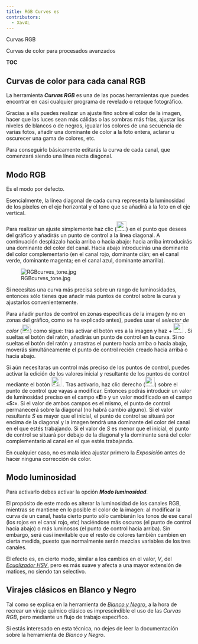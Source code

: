 ```yaml
---
title: RGB Curves es
contributors:
  - XavAL
---
```


<div class="pagetitle">

Curvas RGB

</div>
<div class="headline">

Curvas de color para procesados avanzados

</div>

__TOC__

## Curvas de color para cada canal RGB

La herramienta ***Curvas RGB*** es una de las pocas herramientas que
puedes encontrar en casi cualquier programa de revelado o retoque
fotográfico.

Gracias a ella puedes realizar un ajuste fino sobre el color de la
imagen, hacer que las luces sean más cálidas o las sombras más frías,
ajustar los niveles de blancos o de negros, igualar los colores de una
secuencia de varias fotos, añadir una dominante de color a la foto
entera, aclarar u oscurecer una gama de colores, etc.

Para conseguirlo básicamente editarás la curva de cada canal, que
comenzará siendo una línea recta diagonal.

## Modo RGB

Es el modo por defecto.

Esencialmente, la línea diagonal de cada curva representa la luminosidad
de los píxeles en el eje horizontal y el tono que se añadirá a la foto
en el eje vertical.

Para realizar un ajuste simplemente haz clic
(<img src="mouse_left-click.png" title="mouse_left-click.png" height="26"
alt="mouse_left-click.png" />) en el punto que desees del gráfico y
añadirás un punto de control a la línea diagonal. A continuación
desplázalo hacia arriba o hacia abajo: hacia arriba introducirás una
dominante del color del canal. Hacia abajo introducirás una dominante
del color complementario (en el canal rojo, dominante cián; en el canal
verde, dominante magenta; en el canal azul, dominante amarilla).

<figure>
<img src="RGBcurves_tone.jpg" title="RGBcurves_tone.jpg" />
<figcaption>RGBcurves_tone.jpg</figcaption>
</figure>

Si necesitas una curva más precisa sobre un rango de luminosidades,
entonces sólo tienes que añadir más puntos de control sobre la curva y
ajustarlos convenientemente.

Para añadir puntos de control en zonas específicas de la imagen (y no en
zonas del gráfico, como se ha explicado antes), puedes usar el *selector
de color*
(<img src="Crosshair-node-curve.png" title="Crosshair-node-curve.png"
width="22" alt="Crosshair-node-curve.png" />) como sigue: tras activar
el botón ves a la imagen y haz  +
<img src="mouse_left-click.png" title="mouse_left-click.png" height="26"
alt="mouse_left-click.png" /> . Si sueltas el botón del ratón, añadirás
un punto de control en la curva. Si no sueltas el botón del ratón y
arrastras el puntero hacia arriba o hacia abajo, moverás simultáneamente
el punto de control recién creado hacia arriba o hacia abajo.

Si aún necesitaras un control más preciso de los puntos de control,
puedes activar la edición de los valores inicial y resultante de los
puntos de control mediante el botón
<img src="Edit-point.png" title="Edit-point.png" height="26"
alt="Edit-point.png" /> . Tras activarlo, haz clic derecho
(<img src="mouse_right-click.png" title="mouse_right-click.png"
height="26" alt="mouse_right-click.png" />) sobre el punto de control
que vayas a modificar. Entonces podrás introducir un valor de
luminosidad preciso en el campo «**E:**» y un valor modificado en el
campo «**S:**». Si el valor de ambos campos es el mismo, el punto de
control permanecerá sobre la diagonal (no habrá cambio alguno). Si el
valor resultante *S* es mayor que el inicial, el punto de control se
situará por encima de la diagonal y la imagen tendrá una dominante del
color del canal en el que estés trabajando. Si el valor de *S* es menor
que el inicial, el punto de control se situará por debajo de la diagonal
y la dominante será del color complementario al canal en el que estés
trabajando.

En cualquier caso, no es mala idea ajustar primero la *Exposición* antes
de hacer ninguna corrección de color.

## Modo luminosidad

Para activarlo debes activar la opción ***Modo luminosidad***.

El propósito de este modo es alterar la luminosidad de los canales RGB,
mientras se mantiene en lo posible el color de la imagen: al modificar
la curva de un canal, hasta cierto punto sólo cambiarán los tonos de ese
canal (los rojos en el canal rojo, etc) haciéndose más oscuros (el punto
de control hacia abajo) o más luminosos (el punto de control hacia
arriba). Sin embargo, será casi inevitable que el resto de colores
también cambien en cierta medida, puesto que normalmente serán mezclas
variables de los tres canales.

El efecto es, en cierto modo, similar a los cambios en el valor, *V*,
del [*Ecualizador HSV*](HSV_Equalizer/es.md), pero es más suave
y afecta a una mayor extensión de matices, no siendo tan selectivo.

## Virajes clásicos en Blanco y Negro

Tal como se explica en la herramienta de [*Blanco y
Negro*](Black-and-White/es#Flujo_especial_de_trabajo_para_virajes_clásicos.md),
a la hora de recrear un viraje químico clásico es imprescindible el uso
de las *Curvas RGB*, pero mediante un flujo de trabajo específico.

Si estás interesado en esta técnica, no dejes de leer la documentación
sobre la herramienta de *Blanco y Negro*.

